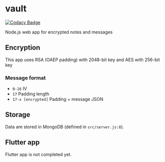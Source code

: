 # vault

[![Codacy Badge](https://api.codacy.com/project/badge/Grade/f414eaf5b6f545bca4c64914ef18a6b3)](https://app.codacy.com/manual/ondralukes/vault?utm_source=github.com&utm_medium=referral&utm_content=ondralukes/vault&utm_campaign=Badge_Grade_Dashboard)

Node.js web app for encrypted notes and messages
## Encryption
This app uses RSA (OAEP padding) with 2048-bit key and AES with 256-bit key
### Message format
* `0-16` IV
* `17` Padding length
* `17-x [encrypted]` Padding + message JSON
## Storage
Data are stored in MongoDB (defined in `src/server.js:8`).
## Flutter app
Flutter app is not completed yet.
